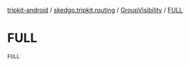 [tripkit-android](../../index.md) / [skedgo.tripkit.routing](../index.md) / [GroupVisibility](index.md) / [FULL](./-f-u-l-l.md)

# FULL

`FULL`